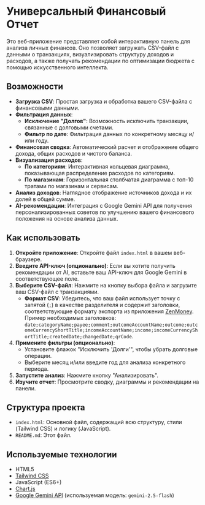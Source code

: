 # Универсальный Финансовый Отчет

Это веб-приложение представляет собой интерактивную панель для анализа личных финансов. Оно позволяет загружать CSV-файл с данными о транзакциях, визуализировать структуру доходов и расходов, а также получать рекомендации по оптимизации бюджета с помощью искусственного интеллекта.

## Возможности

*   **Загрузка CSV**: Простая загрузка и обработка вашего CSV-файла с финансовыми данными.
*   **Фильтрация данных**:
    *   **Исключение "Долгов"**: Возможность исключить транзакции, связанные с долговыми счетами.
    *   **Фильтр по дате**: Фильтрация данных по конкретному месяцу и/или году.
*   **Финансовая сводка**: Автоматический расчет и отображение общего дохода, общих расходов и чистого баланса.
*   **Визуализация расходов**:
    *   **По категориям**: Интерактивная кольцевая диаграмма, показывающая распределение расходов по категориям.
    *   **По магазинам**: Горизонтальная столбчатая диаграмма с топ-10 тратами по магазинам и сервисам.
*   **Анализ доходов**: Наглядное отображение источников дохода и их долей в общей сумме.
*   **AI-рекомендации**: Интеграция с Google Gemini API для получения персонализированных советов по улучшению вашего финансового положения на основе анализа данных.

## Как использовать

1.  **Откройте приложение**: Откройте файл `index.html` в вашем веб-браузере.
2.  **Введите API-ключ (опционально)**: Если вы хотите получить рекомендации от AI, вставьте ваш API-ключ для Google Gemini в соответствующее поле.
3.  **Выберите CSV-файл**: Нажмите на кнопку выбора файла и загрузите ваш CSV-файл с транзакциями.
    *   **Формат CSV**: Убедитесь, что ваш файл использует точку с запятой (`;`) в качестве разделителя и содержит заголовки, соответствующие формату экспорта из приложения [ZenMoney](https://zenmoney.ru/). Пример необходимых заголовков: `date;categoryName;payee;comment;outcomeAccountName;outcome;outcomeCurrencyShortTitle;incomeAccountName;income;incomeCurrencyShortTitle;createdDate;changedDate;qrCode`.
4.  **Примените фильтры (опционально)**:
    *   Установите флажок "Исключить 'Долги'", чтобы убрать долговые операции.
    *   Выберите месяц и/или введите год для анализа конкретного периода.
5.  **Запустите анализ**: Нажмите кнопку "Анализировать".
6.  **Изучите отчет**: Просмотрите сводку, диаграммы и рекомендации на панели.

## Структура проекта

*   `index.html`: Основной файл, содержащий всю структуру, стили (Tailwind CSS) и логику (JavaScript).
*   `README.md`: Этот файл.

## Используемые технологии

*   HTML5
*   [Tailwind CSS](https://tailwindcss.com/)
*   JavaScript (ES6+)
*   [Chart.js](https://www.chartjs.org/)
*   [Google Gemini API](https://ai.google.dev/) (используемая модель: `gemini-2.5-flash`)
